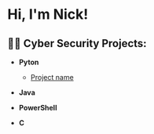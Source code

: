 <h1>Hi, I'm Nick!</h1>

<h2>👨‍💻 Cyber Security Projects:</h2>

- <b>Pyton</b>
  - [Project name](https://google.com)
- <b>Java</b>

- <b>PowerShell</b>

- <b>C</b>


